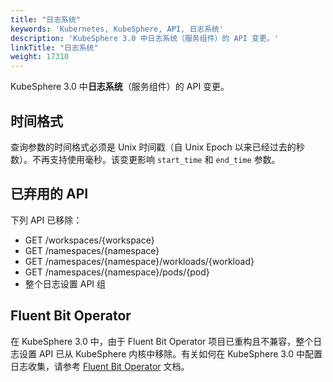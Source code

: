```yaml
---
title: "日志系统"
keywords: 'Kubernetes, KubeSphere, API, 日志系统'
description: 'KubeSphere 3.0 中日志系统（服务组件）的 API 变更。'
linkTitle: "日志系统"
weight: 17310
---
```


KubeSphere 3.0 中**日志系统**（服务组件）的 API 变更。

## 时间格式

查询参数的时间格式必须是 Unix 时间戳（自 Unix Epoch 以来已经过去的秒数）。不再支持使用毫秒。该变更影响 `start_time` 和 `end_time` 参数。

## 已弃用的 API

下列 API 已移除：

- GET  /workspaces/{workspace}
- GET  /namespaces/{namespace}
- GET  /namespaces/{namespace}/workloads/{workload}
- GET  /namespaces/{namespace}/pods/{pod}
- 整个日志设置 API 组

## Fluent Bit Operator

在 KubeSphere 3.0 中，由于 Fluent Bit Operator 项目已重构且不兼容，整个日志设置 API 已从 KubeSphere 内核中移除。有关如何在 KubeSphere 3.0 中配置日志收集，请参考 [Fluent Bit Operator](https://github.com/kubesphere/fluentbit-operator) 文档。